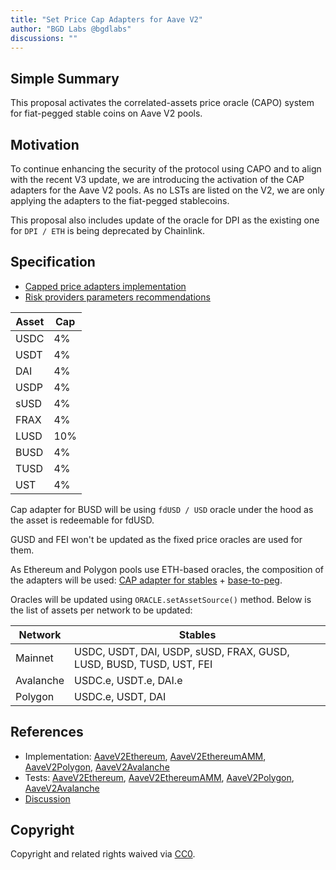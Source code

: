 ```yaml
---
title: "Set Price Cap Adapters for Aave V2"
author: "BGD Labs @bgdlabs"
discussions: ""
---
```


## Simple Summary

This proposal activates the correlated-assets price oracle (CAPO) system for fiat-pegged stable coins on Aave V2 pools.

## Motivation

To continue enhancing the security of the protocol using CAPO and to align with the recent V3 update, we are introducing the activation of the CAP adapters for the Aave V2 pools. As no LSTs are listed on the V2, we are only applying the adapters to the fiat-pegged stablecoins.

This proposal also includes update of the oracle for DPI as the existing one for `DPI / ETH` is being deprecated by Chainlink.

## Specification

- [Capped price adapters implementation](https://github.com/bgd-labs/aave-capo)
- [Risk providers parameters recommendations]()

| Asset | Cap |
| ----- | --- |
| USDC  | 4%  |
| USDT  | 4%  |
| DAI   | 4%  |
| USDP  | 4%  |
| sUSD  | 4%  |
| FRAX  | 4%  |
| LUSD  | 10% |
| BUSD  | 4%  |
| TUSD  | 4%  |
| UST   | 4%  |

Cap adapter for BUSD will be using `fdUSD / USD` oracle under the hood as the asset is redeemable for fdUSD.

GUSD and FEI won't be updated as the fixed price oracles are used for them.

As Ethereum and Polygon pools use ETH-based oracles, the composition of the adapters will be used: [CAP adapter for stables](https://github.com/bgd-labs/aave-capo/blob/main/src/contracts/PriceCapAdapterStable.sol) + [base-to-peg](https://github.com/bgd-labs/cl-synchronicity-price-adapter/blob/main/src/contracts/CLSynchronicityPriceAdapterBaseToPeg.sol).

Oracles will be updated using `ORACLE.setAssetSource()` method. Below is the list of assets per network to be updated:

| Network   | Stables                                                             |
| --------- | ------------------------------------------------------------------- |
| Mainnet   | USDC, USDT, DAI, USDP, sUSD, FRAX, GUSD, LUSD, BUSD, TUSD, UST, FEI |
| Avalanche | USDC.e, USDT.e, DAI.e                                               |
| Polygon   | USDC.e, USDT, DAI                                                   |

## References

- Implementation: [AaveV2Ethereum](), [AaveV2EthereumAMM](), [AaveV2Polygon](), [AaveV2Avalanche]()
- Tests: [AaveV2Ethereum](), [AaveV2EthereumAMM](), [AaveV2Polygon](), [AaveV2Avalanche]()
- [Discussion](TODO)

## Copyright

Copyright and related rights waived via [CC0](https://creativecommons.org/publicdomain/zero/1.0/).
